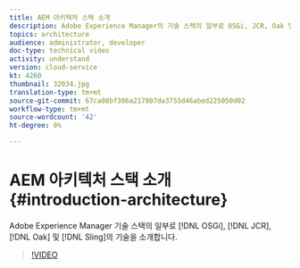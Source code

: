 ```yaml
---
title: AEM 아키텍처 스택 소개
description: Adobe Experience Manager의 기술 스택의 일부로 OSGi, JCR, Oak 및 Sling의 기술을 소개합니다.
topics: architecture
audience: administrator, developer
doc-type: technical video
activity: understand
version: cloud-service
kt: 4260
thumbnail: 32034.jpg
translation-type: tm+mt
source-git-commit: 67ca08bf386a217807da3755d46abed225050d02
workflow-type: tm+mt
source-wordcount: '42'
ht-degree: 0%

---
```



# AEM 아키텍처 스택 소개 {#introduction-architecture}

Adobe Experience Manager 기술 스택의 일부로 [!DNL OSGi], [!DNL JCR], [!DNL Oak] 및 [!DNL Sling]의 기술을 소개합니다.

>[!VIDEO](https://video.tv.adobe.com/v/32034/?quality=12&learn=on)